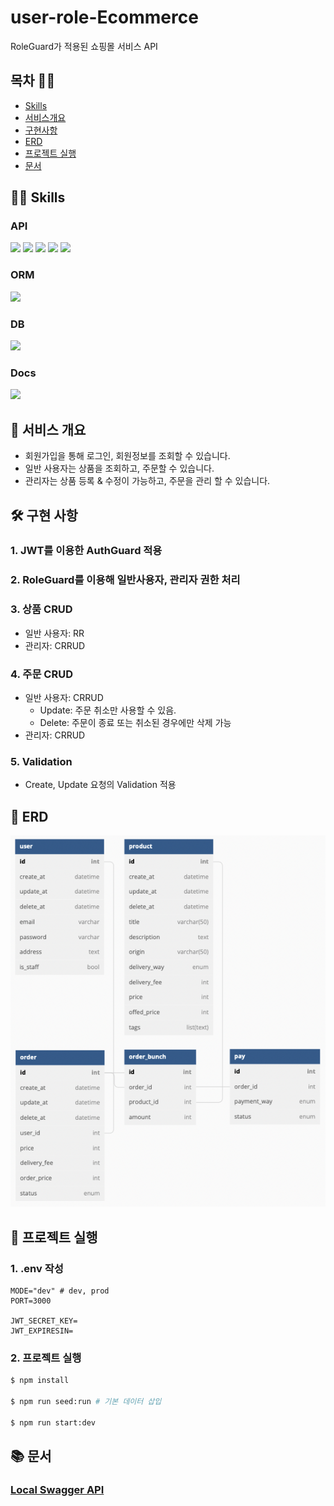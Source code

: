 # user-role-Ecommerce

RoleGuard가 적용된 쇼핑몰 서비스 API

## 목차 🙇‍♂️

- [Skills](#👨‍🔧-skills)
- [서비스개요](#📑-서비스-개요)
- [구현사항](#🛠-구현-사항)
- [ERD](#🚧-erd)
- [프로젝트 실행](#🚀-프로젝트-실행)
- [문서](#📚-문서)

## 👨‍🔧 Skills

### API

<div>
  <img src="https://img.shields.io/badge/node-16.17.0-339933?logo=node.js"> 
  <img src="https://img.shields.io/badge/TypeScript-4.4.5-3178C6?logo=typescript"> 
  <img src="https://img.shields.io/badge/NestJS-9.0.0-E0234E?logo=NestJS">
  <img src="https://img.shields.io/badge/bcrypt-5.0.1-green">
  <img src="https://img.shields.io/badge/@nestjs/axios-0.1.0-E0234E">
</div>

### ORM

<img src="https://img.shields.io/badge/TypeORM-0.3.9-orange">

### DB

<img src="https://img.shields.io/badge/sqlite3-5.0.11-4479A1?logo=sqlite">

### Docs

<img src="https://img.shields.io/badge/Swagger-6.1.0-green?logo=swagger">

## 📑 서비스 개요

- 회원가입을 통해 로그인, 회원정보를 조회할 수 있습니다.
- 일반 사용자는 상품을 조회하고, 주문할 수 있습니다.
- 관리자는 상품 등록 & 수정이 가능하고, 주문을 관리 할 수 있습니다.

## 🛠 구현 사항

### 1. JWT를 이용한 AuthGuard 적용

### 2. RoleGuard를 이용해 일반사용자, 관리자 권한 처리

### 3. 상품 CRUD

- 일반 사용자: RR
- 관리자: CRRUD

### 4. 주문 CRUD

- 일반 사용자: CRRUD
  - Update: 주문 취소만 사용할 수 있음.
  - Delete: 주문이 종료 또는 취소된 경우에만 삭제 가능
- 관리자: CRRUD

### 5. Validation

- Create, Update 요청의 Validation 적용

## 🚧 ERD

![ERD](ERD.png)

## 🚀 프로젝트 실행

### 1. .env 작성

```text
MODE="dev" # dev, prod
PORT=3000

JWT_SECRET_KEY=
JWT_EXPIRESIN=
```

### 2. 프로젝트 실행

```bash
$ npm install

$ npm run seed:run # 기본 데이터 삽입

$ npm run start:dev
```

## 📚 문서

### [Local Swagger API](http://localhost:3000/docs)
